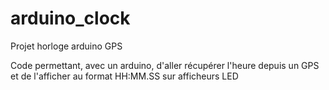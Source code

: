 # arduino_clock
Projet horloge arduino GPS

Code permettant, avec un arduino, d'aller récupérer l'heure depuis un GPS et de l'afficher au format HH:MM.SS sur afficheurs LED
